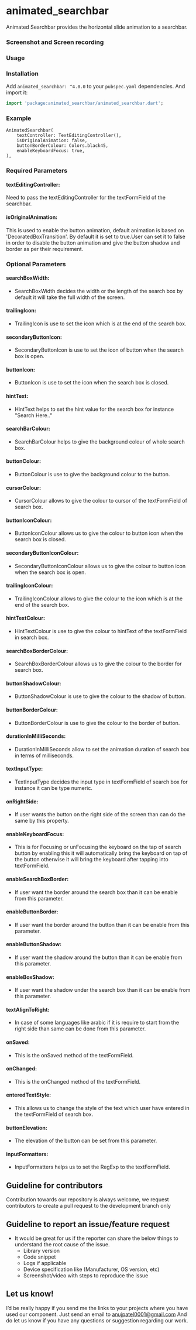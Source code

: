 # animated_searchbar

Animated Searchbar provides the horizontal slide animation to a searchbar.

### Screenshot and Screen recording

### Usage

### Installation
Add `animated_searchbar: ^4.0.0` to your `pubspec.yaml` dependencies. And import it:

```dart
import 'package:animated_searchbar/animated_searchbar.dart';
```

### Example
    AnimatedSearchbar(
        textController: TextEditingController(),
        isOriginalAnimation: false,
        buttonBorderColour: Colors.black45,
        enableKeyboardFocus: true,
    ),

### Required Parameters

#### textEditingController:
Need to pass the textEditingController for the textFormField of the searchbar.

#### isOriginalAnimation:
This is used to enable the button animation, default animation is based on 'DecoratedBoxTransition'. By default it is set to true.User can set it to false in order to disable the button animation and give the button shadow and border as per their requirement.



### Optional Parameters

#### searchBoxWidth:
- SearchBoxWidth decides the width or the length of the search box by default it will take the full width of the screen.

#### trailingIcon:
- TrailingIcon is use to set the icon which is at the end of the search box.

#### secondaryButtonIcon:
- SecondaryButtonIcon is use to set the icon of button when the search box is open.

#### buttonIcon:
- ButtonIcon is use to set the icon when the search box is closed.

#### hintText:
- HintText helps to set the hint value for the search box for instance "Search Here.."

#### searchBarColour:
- SearchBarColour helps to give the background colour of whole search box.

#### buttonColour:
- ButtonColour is use to give the background colour to the button.

#### cursorColour:
- CursorColour allows to give the colour to cursor of the textFormField of search box.

#### buttonIconColour:
- ButtonIconColour allows us to give the colour to button icon when the search box is closed.

#### secondaryButtonIconColour:
- SecondaryButtonIconColour allows us to give the colour to button icon when the search box is open.

#### trailingIconColour:
- TrailingIconColour allows to give the colour to the icon which is at the end of the search box.

#### hintTextColour:
- HintTextColour is use to give the colour to hintText of the textFormField in search box.

#### searchBoxBorderColour:
- SearchBoxBorderColour allows us to give the colour to the border for search box.

#### buttonShadowColour:
- ButtonShadowColour is use to give the colour to the shadow of button.

#### buttonBorderColour:
- ButtonBorderColour is use to give the colour to the border of button.

#### durationInMilliSeconds:
- DurationInMilliSeconds allow to set the animation duration of search box in terms of milliseconds.

#### textInputType:
- TextInputType decides the input type in textFormField of search box for instance it can be type numeric.

#### onRightSide:
- If user wants the button on the right side of the screen than can do the same by this property.

#### enableKeyboardFocus:
- This is for Focusing or unFocusing the keyboard on the tap of search button by enabling this it will automatically bring the keyboard on tap of the button otherwise it will bring the keyboard after tapping into textFormField.

#### enableSearchBoxBorder:
- If user want the border around the search box than it can be enable from this parameter.

#### enableButtonBorder:
- If user want the border around the button than it can be enable from this parameter.

#### enableButtonShadow:
- If user want the shadow around the button than it can be enable from this parameter.

#### enableBoxShadow:
- If user want the shadow under the search box than it can be enable from this parameter.

#### textAlignToRight:
- In case of some languages like arabic if it is require to start from the right side than same can be done from this parameter.

#### onSaved:
- This is the onSaved method of the textFormField.

#### onChanged:
- This is the onChanged method of the textFormField.

#### enteredTextStyle:
- This allows us to change the style of the text which user have entered in the textFormField of search box.

#### buttonElevation:
- The elevation of the button can be set from this parameter.

#### inputFormatters:
- InputFormatters helps us to set the RegExp to the textFormField.

## Guideline for contributors
Contribution towards our repository is always welcome, we request contributors to create a pull request to the development branch only

## Guideline to report an issue/feature request
- It would be great for us if the reporter can share the below things to understand the root cause of the issue.
    - Library version
 	- Code snippet
 	- Logs if applicable
	- Device specification like (Manufacturer, OS version, etc)
 	- Screenshot/video with steps to reproduce the issue

## Let us know!
I’d be really happy if you send me the links to your projects where you have used our component. Just send an email to anujpatel0001@gmail.com And do let us know if you have any questions or suggestion regarding our work.